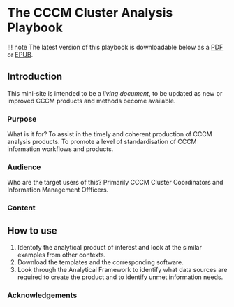 # The CCCM Cluster Analysis Playbook


!!! note
    The latest version of this playbook is downloadable below as a [PDF](/files/CCCM-Cluster-Analysis-Playbook.pdf) or [EPUB](/files/CCCM-Cluster-Analysis-Playbook.epub).

## Introduction
This mini-site is intended to be a _living document_, to be updated as new or improved CCCM products and methods become available.

### Purpose

What is it for?
To assist in the timely and coherent production of CCCM analysis products. To promote a level of standardisation of CCCM information workflows and products. 

### Audience

Who are the target users of this?
Primarily CCCM Cluster Coordinators and Information Management Offficers.

### Content

## How to use
1. Identofy the analytical product of interest and look at the similar examples from other contexts.
2. Download the templates and the corresponding software.
3. Look through the Analytical Framework to identify what data sources are required to create the product and to identify unmet information needs.

### Acknowledgements
